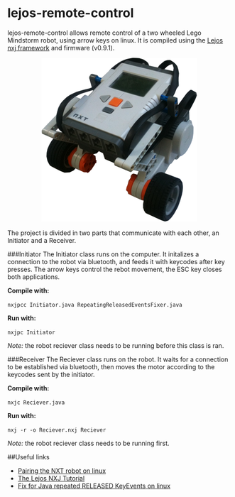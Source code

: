 # lejos-remote-control
lejos-remote-control allows remote control of a two wheeled Lego Mindstorm robot, using arrow keys on linux. It is compiled using the [Lejos nxj framework](http://www.lejos.org/nxj.php) and firmware (v0.9.1).

<p align="center">
<img src ="robot_small.png" alt="Robot Picture"/>
</p>

The project is divided in two parts that communicate with each other, an Initiator and a Receiver.

###Initiator
The Initiator class runs on the computer.
It initalizes a connection to the robot via bluetooth, and feeds it with keycodes after key presses. The arrow keys control the rebot movement, the ESC key closes both applications.

**Compile with:** 

```nxjpcc Initiator.java RepeatingReleasedEventsFixer.java```

**Run with:** 

```nxjpc Initiator```

*Note:* the robot reciever class needs to be running before this class is ran.
  
###Receiver
The Reciever class runs on the robot.
It waits for a connection to be established via bluetooth, then moves the motor according to the keycodes sent by the initiator.

**Compile with:** 

```nxjc Reciever.java```

**Run with:** 

```nxj -r -o Reciever.nxj Reciever```

*Note:* the robot reciever class needs to be running first.

##Useful links
* [Pairing the NXT robot on linux](http://www.eggwall.com/2011/07/setting-up-nxt-bluetooth-support-on.html)
* [The Lejos NXJ Tutorial](http://www.lejos.org/nxt/nxj/tutorial/index.htm)
* [Fix for Java repeated RELEASED KeyEvents on linux](http://tech.stolsvik.com/2010/05/linux-java-repeats-released-keyevents.html)
